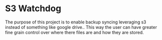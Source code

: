 # S3 Watchdog

The purpose of this project is to enable backup syncing leveraging s3 instead of something like google drive.. This way the user can have greater fine grain control over where there files are and how they are stored.
